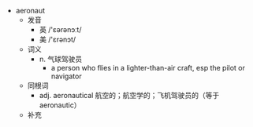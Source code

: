 - aeronaut
  - 发音
    - 英 /'ɛərənɔːt/
    - 美 /'ɛrənɔt/
  - 词义
    - n. 气球驾驶员
      - a person who flies in a lighter-than-air craft, esp the pilot or navigator 
  - 同根词
    - adj. aeronautical 航空的；航空学的；飞机驾驶员的（等于aeronautic）
  - 补充
